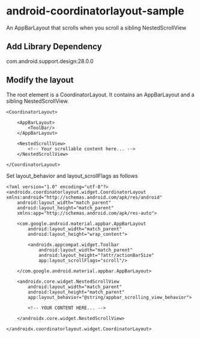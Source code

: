 # android-coordinatorlayout-sample
An AppBarLayout that scrolls when you scroll a sibling NestedScrollView

## Add Library Dependency

com.android.support.design:28.0.0

## Modify the layout

The root element is a CoordinatorLayout.
It contains an AppBarLayout and a sibling NestedScrollView.

    <CoordinatorLayout>

        <AppBarLayout>
            <ToolBar/>
        </AppBarLayout>

        <NestedScrollView>
            <!-- Your scrollable content here... -->
        </NestedScrollView>

    </CoordinatorLayout>

Set layout_behavior and layout_scrollFlags as follows

    <?xml version="1.0" encoding="utf-8"?>
    <androidx.coordinatorlayout.widget.CoordinatorLayout xmlns:android="http://schemas.android.com/apk/res/android"
        android:layout_width="match_parent"
        android:layout_height="match_parent"
        xmlns:app="http://schemas.android.com/apk/res-auto">

        <com.google.android.material.appbar.AppBarLayout
            android:layout_width="match_parent"
            android:layout_height="wrap_content">

            <androidx.appcompat.widget.Toolbar
                android:layout_width="match_parent"
                android:layout_height="?attr/actionBarSize"
                app:layout_scrollFlags="scroll"/>

        </com.google.android.material.appbar.AppBarLayout>

        <androidx.core.widget.NestedScrollView
            android:layout_width="match_parent"
            android:layout_height="match_parent"
            app:layout_behavior="@string/appbar_scrolling_view_behavior">

            <!-- YOUR CONTENT HERE... -->
            
        </androidx.core.widget.NestedScrollView>

    </androidx.coordinatorlayout.widget.CoordinatorLayout>
